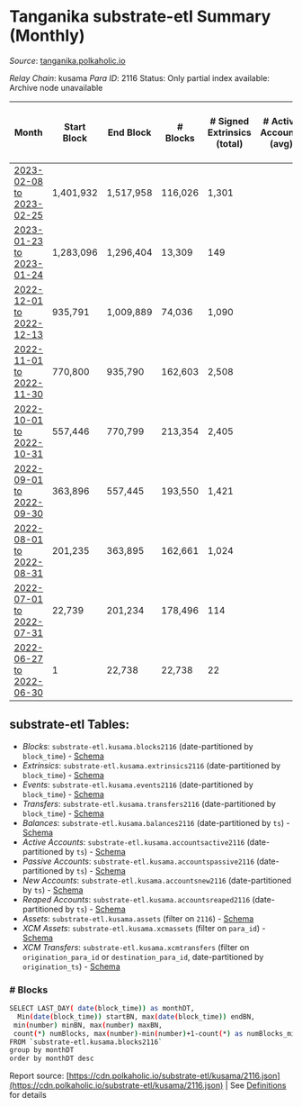 # Tanganika substrate-etl Summary (Monthly)

_Source_: [tanganika.polkaholic.io](https://tanganika.polkaholic.io)

*Relay Chain*: kusama
*Para ID*: 2116
Status: Only partial index available: Archive node unavailable


| Month | Start Block | End Block | # Blocks | # Signed Extrinsics (total) | # Active Accounts (avg) | # Addresses with Balances (max) | Issues |
| ----- | ----------- | --------- | -------- | --------------------------- | ----------------------- | ------------------------------- | ------ |
| [2023-02-08 to 2023-02-25](/kusama/2116-tanganika/2023-02-28.md) | 1,401,932 | 1,517,958 | 116,026 | 1,301 |  |  | - 1 (0.00%) |   
| [2023-01-23 to 2023-01-24](/kusama/2116-tanganika/2023-01-31.md) | 1,283,096 | 1,296,404 | 13,309 | 149 |  |  | -  **BROKEN**  |   
| [2022-12-01 to 2022-12-13](/kusama/2116-tanganika/2022-12-31.md) | 935,791 | 1,009,889 | 74,036 | 1,090 |  | 3,213 | -  **BROKEN** (0.09%) |   
| [2022-11-01 to 2022-11-30](/kusama/2116-tanganika/2022-11-30.md) | 770,800 | 935,790 | 162,603 | 2,508 |  | 3,057 | - 2,388 (1.45%) |   
| [2022-10-01 to 2022-10-31](/kusama/2116-tanganika/2022-10-31.md) | 557,446 | 770,799 | 213,354 | 2,405 |  | 3,033 | -   |   
| [2022-09-01 to 2022-09-30](/kusama/2116-tanganika/2022-09-30.md) | 363,896 | 557,445 | 193,550 | 1,421 |  | 2,749 | -   |   
| [2022-08-01 to 2022-08-31](/kusama/2116-tanganika/2022-08-31.md) | 201,235 | 363,895 | 162,661 | 1,024 |  | 2,617 | -   |   
| [2022-07-01 to 2022-07-31](/kusama/2116-tanganika/2022-07-31.md) | 22,739 | 201,234 | 178,496 | 114 |  | 2,473 | -   |   
| [2022-06-27 to 2022-06-30](/kusama/2116-tanganika/2022-06-30.md) | 1 | 22,738 | 22,738 | 22 |  | 2,470 | -   |   

## substrate-etl Tables:

* _Blocks_: `substrate-etl.kusama.blocks2116` (date-partitioned by `block_time`) - [Schema](/schema/balances.json)
* _Extrinsics_: `substrate-etl.kusama.extrinsics2116` (date-partitioned by `block_time`) - [Schema](/schema/extrinsics.json)
* _Events_: `substrate-etl.kusama.events2116` (date-partitioned by `block_time`) - [Schema](/schema/events.json)
* _Transfers_: `substrate-etl.kusama.transfers2116` (date-partitioned by `block_time`) - [Schema](/schema/transfers.json)
* _Balances_: `substrate-etl.kusama.balances2116` (date-partitioned by `ts`) - [Schema](/schema/balances.json)
* _Active Accounts_: `substrate-etl.kusama.accountsactive2116` (date-partitioned by `ts`) - [Schema](/schema/accountsactive.json)
* _Passive Accounts_: `substrate-etl.kusama.accountspassive2116` (date-partitioned by `ts`) - [Schema](/schema/accountspassive.json)
* _New Accounts_: `substrate-etl.kusama.accountsnew2116` (date-partitioned by `ts`) - [Schema](/schema/accountsnew.json)
* _Reaped Accounts_: `substrate-etl.kusama.accountsreaped2116` (date-partitioned by `ts`) - [Schema](/schema/accountsreaped.json)
* _Assets_: `substrate-etl.kusama.assets` (filter on `2116`) - [Schema](/schema/assets.json)
* _XCM Assets_: `substrate-etl.kusama.xcmassets` (filter on `para_id`) - [Schema](/schema/xcmassets.json)
* _XCM Transfers_: `substrate-etl.kusama.xcmtransfers` (filter on `origination_para_id` or `destination_para_id`, date-partitioned by `origination_ts`) - [Schema](/schema/xcmtransfers.json)

### # Blocks
```bash
SELECT LAST_DAY( date(block_time)) as monthDT,
  Min(date(block_time)) startBN, max(date(block_time)) endBN, 
 min(number) minBN, max(number) maxBN, 
 count(*) numBlocks, max(number)-min(number)+1-count(*) as numBlocks_missing 
FROM `substrate-etl.kusama.blocks2116` 
group by monthDT 
order by monthDT desc
```


Report source: [https://cdn.polkaholic.io/substrate-etl/kusama/2116.json](https://cdn.polkaholic.io/substrate-etl/kusama/2116.json) | See [Definitions](/DEFINITIONS.md) for details
